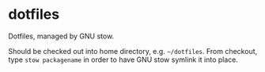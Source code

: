 # dotfiles

Dotfiles, managed by GNU stow.

Should be checked out into home directory, e.g. `~/dotfiles`. From checkout, type `stow packagename` in order to have GNU stow symlink it into place.
